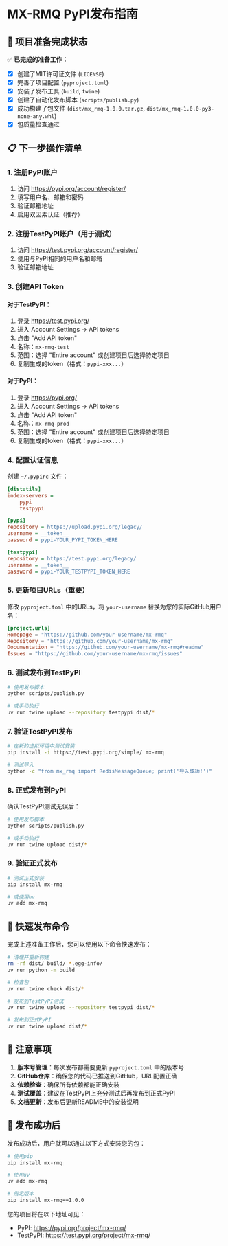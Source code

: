# MX-RMQ PyPI发布指南

## 🎯 项目准备完成状态

✅ **已完成的准备工作：**
- [x] 创建了MIT许可证文件 (`LICENSE`)
- [x] 完善了项目配置 (`pyproject.toml`)
- [x] 安装了发布工具 (`build`, `twine`)
- [x] 创建了自动化发布脚本 (`scripts/publish.py`)
- [x] 成功构建了包文件 (`dist/mx_rmq-1.0.0.tar.gz`, `dist/mx_rmq-1.0.0-py3-none-any.whl`)
- [x] 包质量检查通过

## 📋 下一步操作清单

### 1. 注册PyPI账户
1. 访问 https://pypi.org/account/register/
2. 填写用户名、邮箱和密码
3. 验证邮箱地址
4. 启用双因素认证（推荐）

### 2. 注册TestPyPI账户（用于测试）
1. 访问 https://test.pypi.org/account/register/
2. 使用与PyPI相同的用户名和邮箱
3. 验证邮箱地址

### 3. 创建API Token
#### 对于TestPyPI：
1. 登录 https://test.pypi.org/
2. 进入 Account Settings → API tokens
3. 点击 "Add API token"
4. 名称：`mx-rmq-test`
5. 范围：选择 "Entire account" 或创建项目后选择特定项目
6. 复制生成的token（格式：`pypi-xxx...`）

#### 对于PyPI：
1. 登录 https://pypi.org/
2. 进入 Account Settings → API tokens
3. 点击 "Add API token"
4. 名称：`mx-rmq-prod`
5. 范围：选择 "Entire account" 或创建项目后选择特定项目
6. 复制生成的token（格式：`pypi-xxx...`）

### 4. 配置认证信息
创建 `~/.pypirc` 文件：

```ini
[distutils]
index-servers =
    pypi
    testpypi

[pypi]
repository = https://upload.pypi.org/legacy/
username = __token__
password = pypi-YOUR_PYPI_TOKEN_HERE

[testpypi]
repository = https://test.pypi.org/legacy/
username = __token__
password = pypi-YOUR_TESTPYPI_TOKEN_HERE
```

### 5. 更新项目URLs（重要）
修改 `pyproject.toml` 中的URLs，将 `your-username` 替换为您的实际GitHub用户名：

```toml
[project.urls]
Homepage = "https://github.com/your-username/mx-rmq"
Repository = "https://github.com/your-username/mx-rmq"
Documentation = "https://github.com/your-username/mx-rmq#readme"
Issues = "https://github.com/your-username/mx-rmq/issues"
```

### 6. 测试发布到TestPyPI
```bash
# 使用发布脚本
python scripts/publish.py

# 或手动执行
uv run twine upload --repository testpypi dist/*
```

### 7. 验证TestPyPI发布
```bash
# 在新的虚拟环境中测试安装
pip install -i https://test.pypi.org/simple/ mx-rmq

# 测试导入
python -c "from mx_rmq import RedisMessageQueue; print('导入成功!')"
```

### 8. 正式发布到PyPI
确认TestPyPI测试无误后：

```bash
# 使用发布脚本
python scripts/publish.py

# 或手动执行
uv run twine upload dist/*
```

### 9. 验证正式发布
```bash
# 测试正式安装
pip install mx-rmq

# 或使用uv
uv add mx-rmq
```

## 🚀 快速发布命令

完成上述准备工作后，您可以使用以下命令快速发布：

```bash
# 清理并重新构建
rm -rf dist/ build/ *.egg-info/
uv run python -m build

# 检查包
uv run twine check dist/*

# 发布到TestPyPI测试
uv run twine upload --repository testpypi dist/*

# 发布到正式PyPI
uv run twine upload dist/*
```

## 📝 注意事项

1. **版本号管理**：每次发布都需要更新 `pyproject.toml` 中的版本号
2. **GitHub仓库**：确保您的代码已推送到GitHub，URL配置正确
3. **依赖检查**：确保所有依赖都能正确安装
4. **测试覆盖**：建议在TestPyPI上充分测试后再发布到正式PyPI
5. **文档更新**：发布后更新README中的安装说明

## 🎉 发布成功后

发布成功后，用户就可以通过以下方式安装您的包：

```bash
# 使用pip
pip install mx-rmq

# 使用uv
uv add mx-rmq

# 指定版本
pip install mx-rmq==1.0.0
```

您的项目将在以下地址可见：
- PyPI: https://pypi.org/project/mx-rmq/
- TestPyPI: https://test.pypi.org/project/mx-rmq/ 